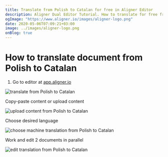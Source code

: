 ```yaml
---
title: Translate from Polish to Catalan for free in Aligner Editor
description: Aligner Dual Editor Tutorial. How to translate for free from Polish to Catalan. Aligner is multilingual document management platform. 
ogImage: "https://www.aligner.io/images/aligner-logo.png"
date: 2020-05-06T07:09:21+03:00
image: ../images/aligner-logo.png
onBlog: true
---
```


# How to translate document from Polish to Catalan

1. Go to editor at [app.aligner.io](https://app.aligner.io "Aligner App web page")

![translate from Polish to Catalan](../aligner-blank-editor.png "translate from Polish to Catalan")

Copy-paste content or upload content

![upload content from Polish to Catalan](../aligner-uploaded-document.png "upload content from Polish to Catalan")

Choose desired language

![choose machine translation from Polish to Catalan](../aligner-language-dropdown.png "choose machine translation from Polish to Catalan")

Work and edit 2 documents in parallel

![edit translation from Polish to Catalan](../aligner-double-sitded-editor.png "edit translation from Polish to Catalan")

